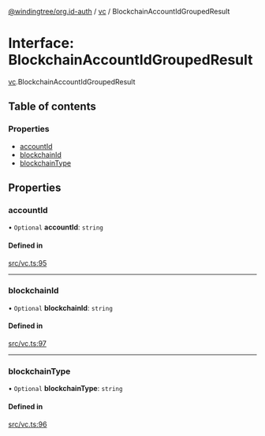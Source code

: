 [@windingtree/org.id-auth](../README.md) / [vc](../modules/vc.md) / BlockchainAccountIdGroupedResult

# Interface: BlockchainAccountIdGroupedResult

[vc](../modules/vc.md).BlockchainAccountIdGroupedResult

## Table of contents

### Properties

- [accountId](vc.blockchainaccountidgroupedresult.md#accountid)
- [blockchainId](vc.blockchainaccountidgroupedresult.md#blockchainid)
- [blockchainType](vc.blockchainaccountidgroupedresult.md#blockchaintype)

## Properties

### accountId

• `Optional` **accountId**: `string`

#### Defined in

[src/vc.ts:95](https://github.com/windingtree/org.id-sdk/blob/45c8f9f/packages/auth/src/vc.ts#L95)

___

### blockchainId

• `Optional` **blockchainId**: `string`

#### Defined in

[src/vc.ts:97](https://github.com/windingtree/org.id-sdk/blob/45c8f9f/packages/auth/src/vc.ts#L97)

___

### blockchainType

• `Optional` **blockchainType**: `string`

#### Defined in

[src/vc.ts:96](https://github.com/windingtree/org.id-sdk/blob/45c8f9f/packages/auth/src/vc.ts#L96)
